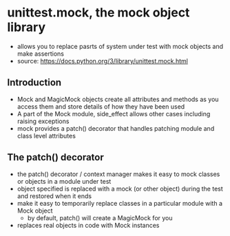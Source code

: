 # unittest.mock, the mock object library
- allows you to replace pasrts of system under test with mock objects and make assertions
- source: https://docs.python.org/3/library/unittest.mock.html

## Introduction
- Mock and MagicMock objects create all attributes and methods as you access them and store details of how they have been used
- A part of the Mock module, side_effect allows other cases including raising exceptions
- mock provides a patch() decorator that handles patching module and class level attributes

## The patch() decorator
- the patch() decorator / context manager makes it easy to mock classes or objects in a module under test
- object specified is replaced with a mock (or other object) during the test and restored when it ends
- make it easy to temporarily replace classes in a particular module with a Mock object
    * by default, patch() will create a MagicMock for you
- replaces real objects in code with Mock instances
